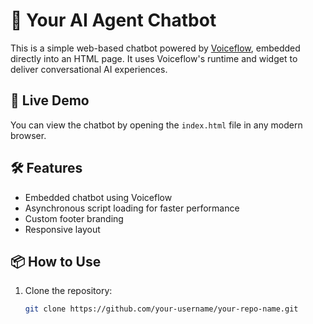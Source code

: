 # 💬 Your AI Agent Chatbot

This is a simple web-based chatbot powered by [Voiceflow](https://www.voiceflow.com/), embedded directly into an HTML page. It uses Voiceflow's runtime and widget to deliver conversational AI experiences.

## 🚀 Live Demo

You can view the chatbot by opening the `index.html` file in any modern browser.

## 🛠 Features

- Embedded chatbot using Voiceflow
- Asynchronous script loading for faster performance
- Custom footer branding
- Responsive layout

## 📦 How to Use

1. Clone the repository:
   ```bash
   git clone https://github.com/your-username/your-repo-name.git
